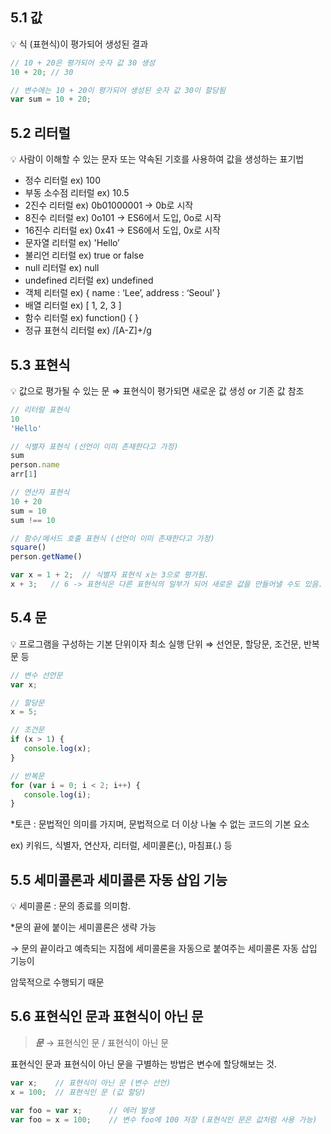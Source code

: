 ## 5.1 값

💡 식 (표현식)이 평가되어 생성된 결과

```jsx
// 10 + 20은 평가되어 숫자 값 30 생성
10 + 20; // 30

// 변수에는 10 + 20이 평가되어 생성된 숫자 값 30이 할당됨
var sum = 10 + 20;
```

## 5.2 리터럴

💡 사람이 이해할 수 있는 문자 또는 약속된 기호를 사용하여 값을 생성하는 표기법

- 정수 리터럴 ex) 100 
- 부동 소수점 리터럴 ex) 10.5 
- 2진수 리터럴 ex) 0b01000001 -> 0b로 시작 
- 8진수 리터럴 ex) 0o101 -> ES6에서 도입, 0o로 시작  
- 16진수 리터럴 ex) 0x41 -> ES6에서 도입, 0x로 시작 
- 문자열 리터럴 ex) 'Hello’  
- 불리언 리터럴 ex) true or false  
- null 리터럴 ex) null  
- undefined 리터럴 ex) undefined  
- 객체 리터럴 ex) { name : ‘Lee’, address : ‘Seoul’ } 
- 배열 리터럴 ex) [ 1, 2, 3 ]  
- 함수 리터럴 ex) function() {  }  
- 정규 표현식 리터럴 ex) /[A-Z]+/g 

## 5.3 표현식

💡 값으로 평가될 수 있는 문 ⇒ 표현식이 평가되면 새로운 값 생성 or 기존 값 참조


```jsx
// 리터럴 표현식
10
'Hello'

// 식별자 표현식 (선언이 이미 존재한다고 가정)
sum
person.name
arr[1]

// 연산자 표현식
10 + 20
sum = 10
sum !== 10

// 함수/메서드 호출 표현식 (선언이 이미 존재한다고 가정)
square()
person.getName()

var x = 1 + 2;  // 식별자 표현식 x는 3으로 평가됨.
x + 3;   // 6 -> 표현식은 다른 표현식의 일부가 되어 새로운 값을 만들어낼 수도 있음.
```

## 5.4 문

💡 프로그램을 구성하는 기본 단위이자 최소 실행 단위 ⇒ 선언문, 할당문, 조건문, 반복문 등


```jsx
// 변수 선언문
var x;

// 할당문
x = 5;

// 조건문
if (x > 1) { 
   console.log(x); 
}

// 반복문
for (var i = 0; i < 2; i++) { 
   console.log(i); 
}
```

*토큰 : 문법적인 의미를 가지며, 문법적으로 더 이상 나눌 수 없는 코드의 기본 요소

  ex) 키워드, 식별자, 연산자, 리터럴, 세미콜론(;), 마침표(.) 등

## 5.5 세미콜론과 세미콜론 자동 삽입 기능

💡 세미콜론 : 문의 종료를 의미함.


*문의 끝에 붙이는 세미콜론은 생략 가능

 → 문의 끝이라고 예측되는 지점에 세미콜론을 자동으로 붙여주는 세미콜론 자동 삽입 기능이 

암묵적으로 수행되기 때문

## 5.6 표현식인 문과 표현식이 아닌 문

> ***문*** → 표현식인 문 / 표현식이 아닌 문

표현식인 문과 표현식이 아닌 문을 구별하는 방법은 변수에 할당해보는 것.

```jsx
var x;    // 표현식이 아닌 문 (변수 선언)
x = 100;  // 표현식인 문 (값 할당)

var foo = var x;      // 에러 발생
var foo = x = 100;    // 변수 foo에 100 저장 (표현식인 문은 값처럼 사용 가능)
```